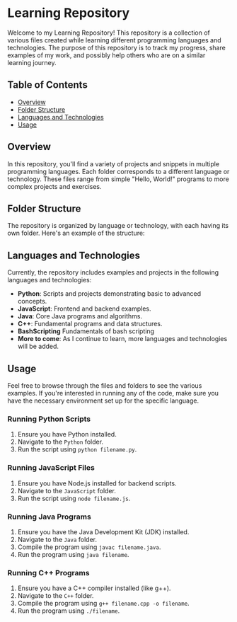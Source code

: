 # Learning Repository

Welcome to my Learning Repository! This repository is a collection of various files created while learning different programming languages and technologies. The purpose of this repository is to track my progress, share examples of my work, and possibly help others who are on a similar learning journey.

## Table of Contents

- [Overview](#overview)
- [Folder Structure](#folder-structure)
- [Languages and Technologies](#languages-and-technologies)
- [Usage](#usage)

## Overview

In this repository, you'll find a variety of projects and snippets in multiple programming languages. Each folder corresponds to a different language or technology. These files range from simple "Hello, World!" programs to more complex projects and exercises.

## Folder Structure

The repository is organized by language or technology, with each having its own folder. Here's an example of the structure:


## Languages and Technologies

Currently, the repository includes examples and projects in the following languages and technologies:

- **Python**: Scripts and projects demonstrating basic to advanced concepts.
- **JavaScript**: Frontend and backend examples.
- **Java**: Core Java programs and algorithms.
- **C++**: Fundamental programs and data structures.
- **BashScripting** Fundamentals of bash scripting 
- **More to come**: As I continue to learn, more languages and technologies will be added.

## Usage

Feel free to browse through the files and folders to see the various examples. If you're interested in running any of the code, make sure you have the necessary environment set up for the specific language.

### Running Python Scripts

1. Ensure you have Python installed.
2. Navigate to the `Python` folder.
3. Run the script using `python filename.py`.

### Running JavaScript Files

1. Ensure you have Node.js installed for backend scripts.
2. Navigate to the `JavaScript` folder.
3. Run the script using `node filename.js`.

### Running Java Programs

1. Ensure you have the Java Development Kit (JDK) installed.
2. Navigate to the `Java` folder.
3. Compile the program using `javac filename.java`.
4. Run the program using `java filename`.

### Running C++ Programs

1. Ensure you have a C++ compiler installed (like g++).
2. Navigate to the `C++` folder.
3. Compile the program using `g++ filename.cpp -o filename`.
4. Run the program using `./filename`.
